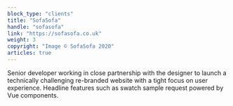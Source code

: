 ```yaml
---
block_type: "clients"
title: "SofaSofa"
handle: "sofasofa"
link: "https://sofasofa.co.uk"
weight: 3
copyright: "Image © SofaSofa 2020"
articles: true
---
```


Senior developer working in close partnership with the designer to launch a technically challenging re-branded website with a tight focus on user experience. Headline features such as swatch sample request powered by Vue components.

